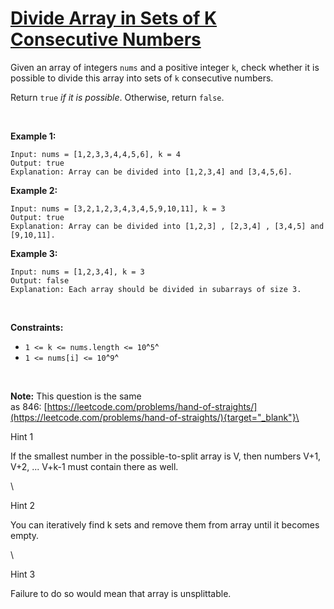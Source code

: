 # [Divide Array in Sets of K Consecutive Numbers](https://leetcode.com/problems/divide-array-in-sets-of-k-consecutive-numbers/)

Given an array of integers `nums` and a positive integer `k`, check
whether it is possible to divide this array into sets of `k` consecutive
numbers.

Return `true` *if it is possible*. Otherwise, return `false`.

 

**Example 1:**

    Input: nums = [1,2,3,3,4,4,5,6], k = 4
    Output: true
    Explanation: Array can be divided into [1,2,3,4] and [3,4,5,6].

**Example 2:**

    Input: nums = [3,2,1,2,3,4,3,4,5,9,10,11], k = 3
    Output: true
    Explanation: Array can be divided into [1,2,3] , [2,3,4] , [3,4,5] and [9,10,11].

**Example 3:**

    Input: nums = [1,2,3,4], k = 3
    Output: false
    Explanation: Each array should be divided in subarrays of size 3.

 

**Constraints:**

- `1 <= k <= nums.length <= 10`^`5`^
- `1 <= nums[i] <= 10`^`9`^

 

**Note:** This question is the same
as 846: [https://leetcode.com/problems/hand-of-straights/](https://leetcode.com/problems/hand-of-straights/){target="_blank"}\

Hint 1

If the smallest number in the possible-to-split array is V, then numbers
V+1, V+2, \... V+k-1 must contain there as well.

\

Hint 2

You can iteratively find k sets and remove them from array until it
becomes empty.

\

Hint 3

Failure to do so would mean that array is unsplittable.
